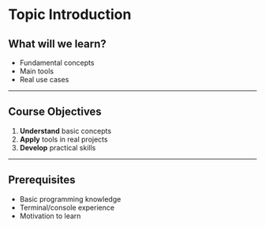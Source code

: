 # Topic Introduction

## What will we learn?

- Fundamental concepts
- Main tools
- Real use cases

---

## Course Objectives

1. **Understand** basic concepts
2. **Apply** tools in real projects
3. **Develop** practical skills

---

## Prerequisites

- Basic programming knowledge
- Terminal/console experience
- Motivation to learn
